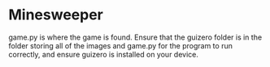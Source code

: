 # Minesweeper
game.py is where the game is found. Ensure that the guizero folder is in the 
folder storing all of the images and game.py for the program to run correctly, 
and ensure guizero is installed on your device. 
